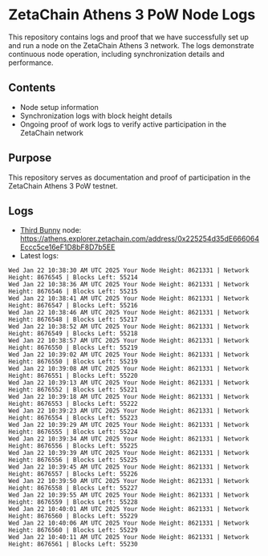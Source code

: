 # ZetaChain Athens 3 PoW Node Logs
This repository contains logs and proof that we have successfully set up and run a node on the ZetaChain Athens 3 network. The logs demonstrate continuous node operation, including synchronization details and performance.

## Contents
- Node setup information
- Synchronization logs with block height details
- Ongoing proof of work logs to verify active participation in the ZetaChain network

## Purpose
This repository serves as documentation and proof of participation in the ZetaChain Athens 3 PoW testnet.

## Logs

- [Third Bunny](https://thirdbunny.xyz/) node: https://athens.explorer.zetachain.com/address/0x225254d35dE666064Eccc5ce16eF1D8bF8D7b5EE
- Latest logs:
```
Wed Jan 22 10:38:30 AM UTC 2025 Your Node Height: 8621331 | Network Height: 8676545 | Blocks Left: 55214
Wed Jan 22 10:38:36 AM UTC 2025 Your Node Height: 8621331 | Network Height: 8676546 | Blocks Left: 55215
Wed Jan 22 10:38:41 AM UTC 2025 Your Node Height: 8621331 | Network Height: 8676547 | Blocks Left: 55216
Wed Jan 22 10:38:46 AM UTC 2025 Your Node Height: 8621331 | Network Height: 8676548 | Blocks Left: 55217
Wed Jan 22 10:38:52 AM UTC 2025 Your Node Height: 8621331 | Network Height: 8676549 | Blocks Left: 55218
Wed Jan 22 10:38:57 AM UTC 2025 Your Node Height: 8621331 | Network Height: 8676550 | Blocks Left: 55219
Wed Jan 22 10:39:02 AM UTC 2025 Your Node Height: 8621331 | Network Height: 8676550 | Blocks Left: 55219
Wed Jan 22 10:39:08 AM UTC 2025 Your Node Height: 8621331 | Network Height: 8676551 | Blocks Left: 55220
Wed Jan 22 10:39:13 AM UTC 2025 Your Node Height: 8621331 | Network Height: 8676552 | Blocks Left: 55221
Wed Jan 22 10:39:18 AM UTC 2025 Your Node Height: 8621331 | Network Height: 8676553 | Blocks Left: 55222
Wed Jan 22 10:39:23 AM UTC 2025 Your Node Height: 8621331 | Network Height: 8676554 | Blocks Left: 55223
Wed Jan 22 10:39:29 AM UTC 2025 Your Node Height: 8621331 | Network Height: 8676555 | Blocks Left: 55224
Wed Jan 22 10:39:34 AM UTC 2025 Your Node Height: 8621331 | Network Height: 8676556 | Blocks Left: 55225
Wed Jan 22 10:39:39 AM UTC 2025 Your Node Height: 8621331 | Network Height: 8676556 | Blocks Left: 55225
Wed Jan 22 10:39:45 AM UTC 2025 Your Node Height: 8621331 | Network Height: 8676557 | Blocks Left: 55226
Wed Jan 22 10:39:50 AM UTC 2025 Your Node Height: 8621331 | Network Height: 8676558 | Blocks Left: 55227
Wed Jan 22 10:39:55 AM UTC 2025 Your Node Height: 8621331 | Network Height: 8676559 | Blocks Left: 55228
Wed Jan 22 10:40:01 AM UTC 2025 Your Node Height: 8621331 | Network Height: 8676560 | Blocks Left: 55229
Wed Jan 22 10:40:06 AM UTC 2025 Your Node Height: 8621331 | Network Height: 8676560 | Blocks Left: 55229
Wed Jan 22 10:40:11 AM UTC 2025 Your Node Height: 8621331 | Network Height: 8676561 | Blocks Left: 55230
```
